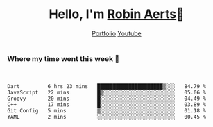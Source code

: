 <h1 align="center">Hello, I'm <a href="https://robyte.ga" target="_blank">Robin Aerts</a>🙌</h1>

<div align="center">
  <a target="_blank" href="https://robyte.ga">Portfolio</a>
  <a target="_blank" href="https://www.youtube.com/channel/UCo98-m_pFHFvA_0AjzqhZeA">Youtube</a>
</div>

<br/>
<h3>Where my time went this week 🦜</h3>
<br/>

<!--START_SECTION:waka-->
```text
Dart         6 hrs 23 mins   █████████████████████▒░░░   84.79 %
JavaScript   22 mins         █▒░░░░░░░░░░░░░░░░░░░░░░░   05.06 %
Groovy       20 mins         █░░░░░░░░░░░░░░░░░░░░░░░░   04.49 %
C++          17 mins         █░░░░░░░░░░░░░░░░░░░░░░░░   03.89 %
Git Config   5 mins          ▒░░░░░░░░░░░░░░░░░░░░░░░░   01.18 %
YAML         2 mins          ░░░░░░░░░░░░░░░░░░░░░░░░░   00.45 %
```

<!--END_SECTION:waka-->
